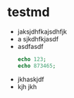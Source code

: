 # testmd

- jaksjdhfkajsdhfjk
- a sjkdhfkjasdf
- asdfasdf
  ```php
  echo 123;
  echo 873465;
  ```
- jkhaskjdf
- kjh jkh
